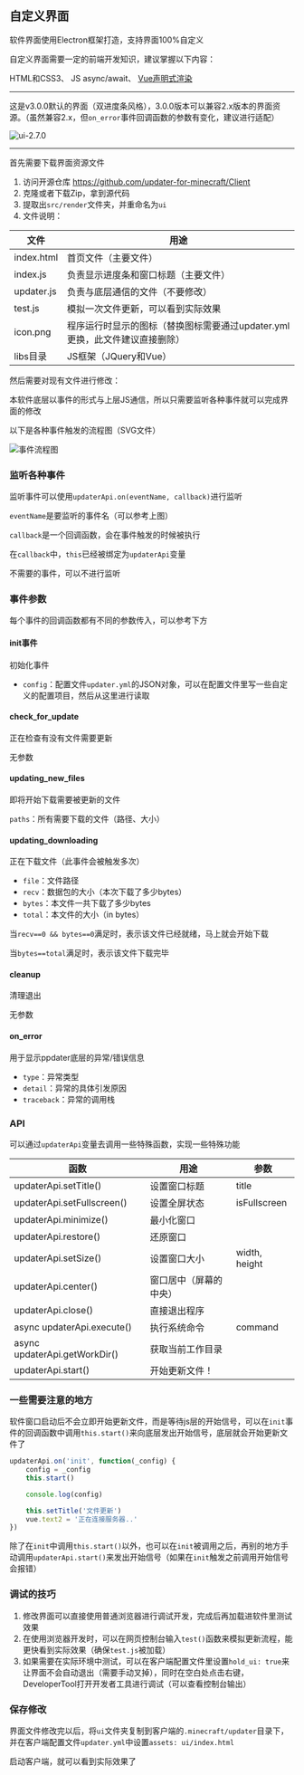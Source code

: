 ## 自定义界面

软件界面使用Electron框架打造，支持界面100%自定义

自定义界面需要一定的前端开发知识，建议掌握以下内容：

HTML和CSS3、 JS async/await、 [Vue声明式渲染](https://vuejs.bootcss.com/guide/#声明式渲染)

---

这是v3.0.0默认的界面（双进度条风格），3.0.0版本可以兼容2.x版本的界面资源。（虽然兼容2.x，但`on_error`事件回调函数的参数有变化，建议进行适配）

![ui-2.7.0](CustomizeInterface/ui-2.7.0.png)

---

首先需要下载界面资源文件

1. 访问开源仓库 https://github.com/updater-for-minecraft/Client
2. 克隆或者下载Zip，拿到源代码
3. 提取出`src/render`文件夹，并重命名为`ui`
4. 文件说明：

| 文件       | 用途                                                         |
| ---------- | ------------------------------------------------------------ |
| index.html | 首页文件（主要文件）                                         |
| index.js   | 负责显示进度条和窗口标题（主要文件）                         |
| updater.js | 负责与底层通信的文件（不要修改）                             |
| test.js    | 模拟一次文件更新，可以看到实际效果                           |
| icon.png   | 程序运行时显示的图标（替换图标需要通过updater.yml更换，此文件建议直接删除） |
| libs目录   | JS框架（JQuery和Vue）                                        |

然后需要对现有文件进行修改：

本软件底层以事件的形式与上层JS通信，所以只需要监听各种事件就可以完成界面的修改

以下是各种事件触发的流程图（SVG文件）

![事件流程图](CustomizeInterface/事件流程图.svg)

### 监听各种事件

监听事件可以使用`updaterApi.on(eventName, callback)`进行监听

`eventName`是要监听的事件名（可以参考上图）

`callback`是一个回调函数，会在事件触发的时候被执行

在`callback`中，`this`已经被绑定为`updaterApi`变量

不需要的事件，可以不进行监听

### 事件参数

每个事件的回调函数都有不同的参数传入，可以参考下方

#### init事件

初始化事件

+ `config`：配置文件`updater.yml`的JSON对象，可以在配置文件里写一些自定义的配置项目，然后从这里进行读取

#### check_for_update

正在检查有没有文件需要更新

无参数

#### updating_new_files

即将开始下载需要被更新的文件

`paths`：所有需要下载的文件（路径、大小）

#### updating_downloading

正在下载文件（此事件会被触发多次）

- `file`：文件路径
- `recv`：数据包的大小（本次下载了多少bytes）
- `bytes`：本文件一共下载了多少bytes
- `total`：本文件的大小（in bytes）

当`recv==0 && bytes==0`满足时，表示该文件已经就绪，马上就会开始下载

当`bytes==total`满足时，表示该文件下载完毕

#### cleanup

清理退出

无参数

#### on_error

用于显示ppdater底层的异常/错误信息

+ `type`：异常类型
+ `detail`：异常的具体引发原因
+ `traceback`：异常的调用栈

### API

可以通过`updaterApi`变量去调用一些特殊函数，实现一些特殊功能

| 函数                          | 用途                   | 参数          |
| ----------------------------- | ---------------------- | ------------- |
| updaterApi.setTitle()         | 设置窗口标题           | title         |
| updaterApi.setFullscreen()    | 设置全屏状态           | isFullscreen  |
| updaterApi.minimize()         | 最小化窗口             |               |
| updaterApi.restore()          | 还原窗口               |               |
| updaterApi.setSize()          | 设置窗口大小           | width, height |
| updaterApi.center()           | 窗口居中（屏幕的中央） |               |
| updaterApi.close()            | 直接退出程序           |               |
| async updaterApi.execute()    | 执行系统命令           | command       |
| async updaterApi.getWorkDir() | 获取当前工作目录       |               |
| updaterApi.start()            | 开始更新文件！         |               |

### 一些需要注意的地方

软件窗口启动后不会立即开始更新文件，而是等待js层的开始信号，可以在`init`事件的回调函数中调用`this.start()`来向底层发出开始信号，底层就会开始更新文件了

```js
updaterApi.on('init', function(_config) {
    config = _config
    this.start()

    console.log(config)

    this.setTitle('文件更新')
    vue.text2 = '正在连接服务器..'
})
```

除了在`init`中调用`this.start()`以外，也可以在`init`被调用之后，再别的地方手动调用`updaterApi.start()`来发出开始信号（如果在`init`触发之前调用开始信号会报错）

### 调试的技巧

1. 修改界面可以直接使用普通浏览器进行调试开发，完成后再加载进软件里测试效果
3. 在使用浏览器开发时，可以在网页控制台输入`test()`函数来模拟更新流程，能更快看到实际效果（确保`test.js`被加载）
4. 如果需要在实际环境中测试，可以在客户端配置文件里设置`hold_ui: true`来让界面不会自动退出（需要手动叉掉），同时在空白处点击右键，DeveloperTool打开开发者工具进行调试（可以查看控制台输出）

### 保存修改

界面文件修改完以后，将`ui`文件夹复制到客户端的`.minecraft/updater`目录下，并在客户端配置文件`updater.yml`中设置`assets: ui/index.html `

启动客户端，就可以看到实际效果了